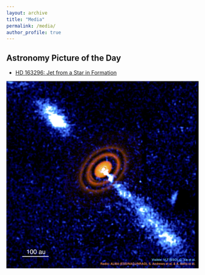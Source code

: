 ```yaml
---
layout: archive
title: "Media"
permalink: /media/
author_profile: true
---
```


## Astronomy Picture of the Day
* [HD 163296: Jet from a Star in Formation](https://apod.nasa.gov/apod/ap210622.html)

![stellar_jet](/images/media/HD163296_AlmaVlt_960.jpg)


<!-- https://astro.xmu.edu.cn/info/1050/2096.htm# -->